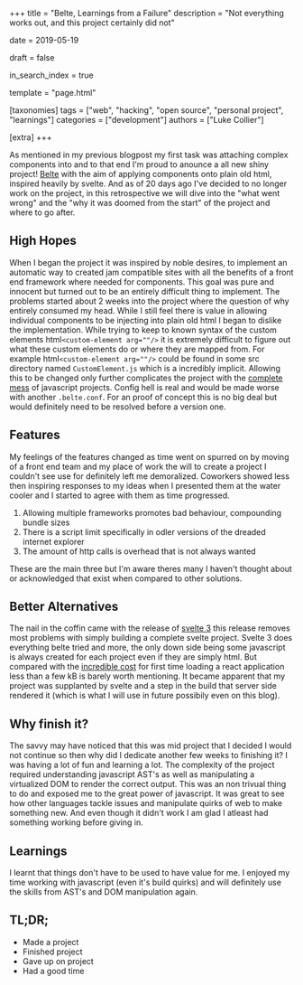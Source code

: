 +++
title = "Belte, Learnings from a Failure"
description = "Not everything works out, and this project certainly did not"

date = 2019-05-19

draft = false 

in_search_index = true

template = "page.html"

[taxonomies]
tags = ["web", "hacking", "open source", "personal project", "learnings"]
categories = ["development"]
authors = ["Luke Collier"]

[extra]
+++

As mentioned in my previous blogpost my first task was attaching complex components into and to that end I'm proud to anounce a all new shiny project! <!-- more -->[Belte](https://github.com/lukecollier/belte) with the aim of applying components onto plain old html, inspired heavily by svelte. And as of 20 days ago I've decided to no longer work on the project, in this retrospective we will dive into the "what went wrong" and the "why it was doomed from the start" of the project and where to go after.

## High Hopes
When I began the project it was inspired by noble desires, to implement an automatic way to created jam compatible sites with all the benefits of a front end framework where needed for components. This goal was pure and innocent but turned out to be an entirely difficult thing to implement. The problems started about 2 weeks into the project where the question of why entirely consumed my head. While I still feel there is value in allowing individual components to be injecting into plain old html I began to dislike the implementation. While trying to keep to known syntax of the custom elements html`<custom-element arg=""/>` it is extremely difficult to figure out what these custom elements do or where they are mapped from. For example html`<custom-element arg=""/>` could be found in some src directory named `CustomElement.js` which is a incredibly implicit. Allowing this to be changed only further complicates the project with the [complete mess](https://github.com/webpack/webpack) of javascript projects. Config hell is real and would be made worse with another `.belte.conf`. For an proof of concept this is no big deal but would definitely need to be resolved before a version one. 

## Features
My feelings of the features changed as time went on spurred on by moving of a front end team and my place of work the will to create a project I couldn't see use for definitely left me demoralized. Coworkers showed less then inspiring responses to my ideas when I presented them at the water cooler and I started to agree with them as time progressed.
1. Allowing multiple frameworks promotes bad behaviour, compounding bundle sizes
2. There is a script limit specifically in odler versions of the dreaded internet explorer
3. The amount of http calls is overhead that is not always wanted

These are the main three but I'm aware theres many I haven't thought about or acknowledged that exist when compared to other solutions.


## Better Alternatives
The nail in the coffin came with the release of [svelte 3](https://github.com/sveltejs/svelte) this release removes most problems with simply building a complete svelte project. Svelte 3 does everything belte tried and more, the only down side being some javascript is always created for each project even if they are simply html. But compared with the [incredible cost](https://bundlephobia.com/result?p=react-dom@16.8.6) for first time loading a react application less than a few kB is barely worth mentioning. It became apparent that my project was supplanted by svelte and a step in the build that server side rendered it (which is what I will use in future possibily even on this blog).

## Why finish it?
The savvy may have noticed that this was mid project that I decided I would not continue so then why did I dedicate another few weeks to finishing it? I was having a lot of fun and learning a lot. The complexity of the project required understanding javascript AST's as well as manipulating a virtualized DOM to render the correct output. This was an non trivual thing to do and exposed me to the great power of javascript. It was great to see how other languages tackle issues and manipulate quirks of web to make something new. And even though it didn't work I am glad I atleast had something working before giving in.

## Learnings
I learnt that things don't have to be used to have value for me. I enjoyed my time working with javascript (even it's build quirks) and will definitely use the skills from AST's and DOM manipulation again.

## TL;DR;
- Made a project
- Finished project
- Gave up on project
- Had a good time
